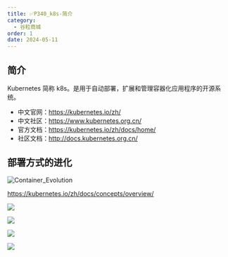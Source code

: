 ```yaml
---
title: ✅P340_k8s-简介
category:
  - 谷粒商城
order: 1
date: 2024-05-11
---
```


<!-- more -->

## 简介

Kubernetes 简称 k8s。是用于自动部署，扩展和管理容器化应用程序的开源系统。

- 中文官网：https://kubernetes.io/zh/
- 中文社区：https://www.kubernetes.org.cn/
- 官方文档：https://kubernetes.io/zh/docs/home/
- 社区文档：http://docs.kubernetes.org.cn/

## 部署方式的进化

![Container_Evolution](https://cfmall-hello.oss-cn-beijing.aliyuncs.com/img/202405/fb5e4c5c208facba.svg)

https://kubernetes.io/zh/docs/concepts/overview/

![](https://cfmall-hello.oss-cn-beijing.aliyuncs.com/img/202405/85df982572a2ab5a.png)

![](https://cfmall-hello.oss-cn-beijing.aliyuncs.com/img/202405/741f4589c856b599.png)

![](https://cfmall-hello.oss-cn-beijing.aliyuncs.com/img/202405/adfe1ae45665b9bf.png)

![](https://cfmall-hello.oss-cn-beijing.aliyuncs.com/img/202405/02ce4c2c38e99240.png)